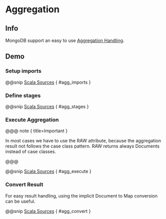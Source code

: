 # Aggregation

## Info

MongoDB support an easy to use [Aggregation Handling](https://docs.mongodb.com/manual/aggregation/).

## Demo

### Setup imports

@@snip [Scala Sources](/src/test/scala/dev/mongocamp/driver/mongodb/operation/AggregationSpec.scala) { #agg_imports }

### Define stages

@@snip [Scala Sources](/src/test/scala/dev/mongocamp/driver/mongodb/operation/AggregationSpec.scala) { #agg_stages }

### Execute Aggregation

@@@ note { title=Important }

In most cases we have to use the RAW attribute, because the aggregation result not follows the case class pattern. RAW returns always Documents instead of case classes.

@@@

@@snip [Scala Sources](/src/test/scala/dev/mongocamp/driver/mongodb/operation/AggregationSpec.scala) { #agg_execute }

### Convert Result

For easy result handling, using the implicit Document to Map conversion can be useful.

@@snip [Scala Sources](/src/test/scala/dev/mongocamp/driver/mongodb/operation/AggregationSpec.scala) { #agg_convert }

